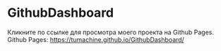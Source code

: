# GithubDashboard
Кликните по ссылке для просмотра моего проекта на Github Pages.
Github Pages: https://tumachine.github.io/GithubDashboard/
